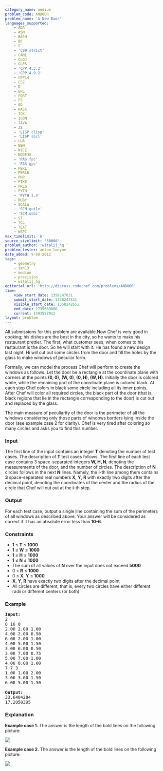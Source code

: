 ```yaml
---
category_name: medium
problem_code: ANDOOR
problem_name: 'A New Door'
languages_supported:
    - ADA
    - ASM
    - BASH
    - BF
    - C
    - 'C99 strict'
    - CAML
    - CLOJ
    - CLPS
    - 'CPP 4.3.2'
    - 'CPP 4.9.2'
    - CPP14
    - CS2
    - D
    - ERL
    - FORT
    - FS
    - GO
    - HASK
    - ICK
    - ICON
    - JAVA
    - JS
    - 'LISP clisp'
    - 'LISP sbcl'
    - LUA
    - NEM
    - NICE
    - NODEJS
    - 'PAS fpc'
    - 'PAS gpc'
    - PERL
    - PERL6
    - PHP
    - PIKE
    - PRLG
    - PYTH
    - 'PYTH 3.4'
    - RUBY
    - SCALA
    - 'SCM guile'
    - 'SCM qobi'
    - ST
    - TCL
    - TEXT
    - WSPC
max_timelimit: '6'
source_sizelimit: '50000'
problem_author: 'witalij_hq '
problem_tester: anton_lunyov
date_added: 9-08-2012
tags:
    - geometry
    - jan13
    - medium
    - precision
    - witalij_hq
editorial_url: 'http://discuss.codechef.com/problems/ANDOOR'
time:
    view_start_date: 1358247831
    submit_start_date: 1358247831
    visible_start_date: 1358242651
    end_date: 1735669800
    current: 1493557912
layout: problem
---
```

All submissions for this problem are available.Now Chef is very good in cooking; his dishes are the best in the city, so he wants to make his restaurant prettier. The first, what customer sees, when comes to his restaurant is the door. So he will start with it. He has found a new design last night. Hi will cut out some circles from the door and fill the holes by the glass to make windows of peculiar form.

Formally, we can model the process Chef will perform to create the windows as follows. Let the door be a rectangle at the coordinate plane with corners at the points **(0, 0)**, **(W, 0)**, **(0, H)**, **(W, H)**. Initially the door is colored white, while the remaining part of the coordinate plane is colored black. At each step Chef colors in black some circle including all its inner points. After Chef will color all required circles, the black part of the door (that is, black regions that lie in the rectangle corresponding to the door) is cut out and replaced by the glass.

The main measure of peculiarity of the door is the perimeter of all the windows considering only those parts of windows borders lying inside the door (see example case 2 for clarity). Chef is very tired after coloring so many circles and asks you to find this number.

### Input

The first line of the input contains an integer **T** denoting the number of test cases. The description of **T** test cases follows. The first line of each test case contains 3 space-separated integers **W, H, N**, denoting the measurements of the door, and the number of circles. The description of **N** circles follows in the next **N** lines. Namely, the **i**-th line among them contains **3** space-separated real numbers **X**, **Y**, **R** with exactly two digits after the decimal point, denoting the coordinates of the center and the radius of the circle that Chef will cut out at the **i**-th step.

### Output

For each test case, output a single line containing the sum of the perimeters of all windows as described above. Your answer will be considered as correct if it has an absolute error less than **10-6**.

### Constraints

- **1** ≤ **T** ≤ **1000**
- **1** ≤ **W** ≤ **1000**
- **1** ≤ **H** ≤ **1000**
- **1** ≤ **N** ≤ **1000**
- The sum of all values of **N** over the input does not exceed **5000**
- 0 &lt; **R** ≤ **1000**
- 0 ≤ **X**, **Y** ≤ **1000**
- **X**, **Y**, **R** have exactly two digits after the decimal point
- All circles are different, that is, every two circles have either different radii or different centers (or both)

### Example

<pre><b>Input:</b>
2
8 10 8
2.00 2.00 1.00
4.00 2.00 0.50
6.00 2.00 1.00
4.00 5.00 1.50
3.00 6.00 0.50
3.00 7.00 0.75
5.00 7.00 1.00
4.00 8.00 1.00
7 7 3
1.00 1.00 2.00
3.00 3.00 1.50
6.00 5.00 1.50

<b>Output:</b>
33.6404284
17.2058395
</pre>
### Explanation

**Example case 1.** The answer is the length of the bold lines on the following picture:

![](http://www.codechef.com/download/ANDOOR_Ex2.jpg)

**Example case 2.** The answer is the length of the bold lines on the following picture:

![](http://www.codechef.com/download/ANDOOR_Ex1.jpg)
